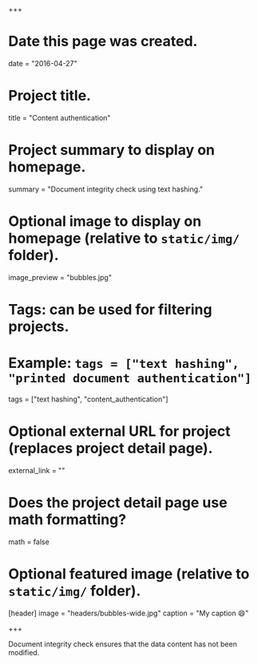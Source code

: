 +++
# Date this page was created.
date = "2016-04-27"

# Project title.
title = "Content authentication"

# Project summary to display on homepage.
summary = "Document integrity check using text hashing."

# Optional image to display on homepage (relative to `static/img/` folder).
image_preview = "bubbles.jpg"

# Tags: can be used for filtering projects.
# Example: `tags = ["text hashing", "printed document authentication"]`
tags = ["text hashing", "content_authentication"]

# Optional external URL for project (replaces project detail page).
external_link = ""

# Does the project detail page use math formatting?
math = false

# Optional featured image (relative to `static/img/` folder).
[header]
image = "headers/bubbles-wide.jpg"
caption = "My caption :smile:"

+++

Document integrity check ensures that the data content has not been modified. 